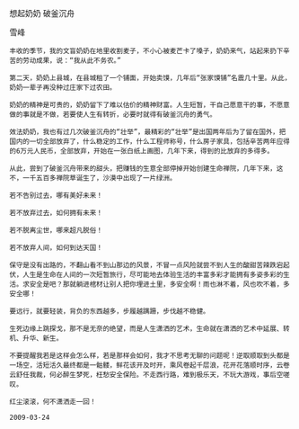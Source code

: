 想起奶奶 破釜沉舟

雪峰


    丰收的季节，我的文盲奶奶在地里收割麦子，不小心被麦芒卡了嗓子，奶奶来气，站起来扔下辛苦的劳动成果，说：“我从此不务农。”

    第二天，奶奶上县城，在县城租了一个铺面，开始卖馍，几年后“张家馍铺”名震几十里。从此，奶奶一辈子再没种过庄家下过农田。

    奶奶的精神是可贵的，奶奶留下了难以估价的精神财富。人生短暂，干自己愿意干的事，不愿意做的事就是不做，若要使人生有转折，必要时就得有破釜沉舟的勇气。

    效法奶奶，我也有过几次破釜沉舟的“壮举”，最精彩的“壮举”是出国两年后为了留在国外，把国内的一切全部放弃了，什么稳定的工作，什么工程师称号，什么房子家具，包括辛苦两年应得的6万元人民币，全部放弃，开始在一张白纸上画图，几年下来，得到的比放弃的多得多。

    从此，尝到了破釜沉舟带来的甜头，把赚钱的生意全部停掉开始创建生命禅院，几年下来，这不，一千五百多禅院草诞生了，沙漠中出现了一片绿洲。

    若不告别过去，哪有美好未来！

    若不放弃过去，如何拥有未来！

    若不脱离尘世，哪来超凡脱俗！

    若不放弃人间，如何到达天国！

    保守是没有出路的，不翻山看不到山那边的风景，不冒一点风险就尝不到人生的酸甜苦辣跌宕起伏，人生是生命在人间的一次短暂旅行，尽可能地去体验生活的丰富多彩才能拥有多姿多彩的生活。求安全是吧？那就躺进棺材让别人把你埋进土里，多安全啊！雨也淋不着，风也吹不着，多安全哪！

    要远行，就要轻装，背负的东西越多，步履越蹒跚，步伐越不稳健。

    生死边缘上跳探戈，那不是无奈的绝望，而是人生潇洒的艺术，生命就在潇洒的艺术中延展、转机、升华、新生。

    不要提醒我若是这样会怎么样，若是那样会如何，我才不思考无聊的问题呢！逆取顺取到头都是一场空，活短活久最终都是一骷髅，鲜花该开及时开，乘风卷起千层浪，花开花落顺时序，云卷云舒任我裁，何必醉生梦死，枉愁安全保险。不走西行路，难到极乐天，不玩大游戏，事后空嗟叹。

    红尘滚滚，何不潇洒走一回！

    2009-03-24



